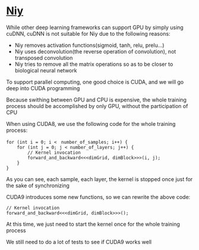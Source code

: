 [Niy](https://github.com/microic/niy)
====

While other deep learning frameworks can support GPU by simply using cuDNN, cuDNN is not suitable for Niy due to the following reasons:
* Niy removes activation functions(sigmoid, tanh, relu, prelu...)
* Niy uses deconvolution(the reverse operation of convolution), not transposed convolution
* Niy tries to remove all the matrix operations so as to be closer to biological neural network


To support parallel computing, one good choice is CUDA, and we will go deep into CUDA programming


Because swithing between GPU and CPU is expensive, the whole training process should be accomplished by only GPU, without the participation of CPU


When using CUDA8, we use the following code for the whole training process:
>
	for (int i = 0; i <　number_of_samples; i++) {
		for (int j = 0; j < number_of_layers; j++) {
			// Kernel invocation
			forward_and_backward<<<dimGrid, dimBlock>>>(i, j);
		}
	}

As you can see, each sample, each layer, the kernel is stopped once just for the sake of synchronizing


CUDA9 introduces some new functions, so we can rewrite the above code:
>
	// Kernel invocation
	forward_and_backward<<<dimGrid, dimBlock>>>();

At this time, we just need to start the kernel once for the whole training process


We still need to do a lot of tests to see if CUDA9 works well
